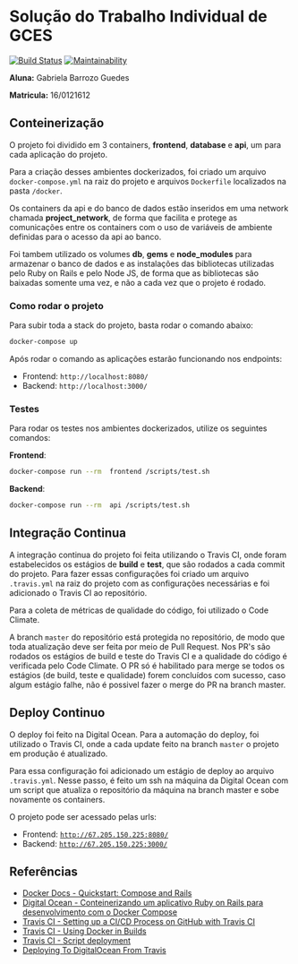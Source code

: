 # Solução do Trabalho Individual de GCES

[![Build Status](https://travis-ci.com/gabibguedes/Trabalho-Individual-2020-1.svg?branch=master)](https://travis-ci.com/gabibguedes/Trabalho-Individual-2020-1) [![Maintainability](https://api.codeclimate.com/v1/badges/6a3289d4132839bf2015/maintainability)](https://codeclimate.com/github/gabibguedes/Trabalho-Individual-2020-1/maintainability)

**Aluna:** Gabriela Barrozo Guedes

**Matricula:** 16/0121612

## Conteinerização

O projeto foi dividido em 3 containers, **frontend**, **database** e **api**, um para cada aplicação do projeto.

Para a criação desses ambientes dockerizados, foi criado um arquivo `docker-compose.yml` na raiz do projeto e arquivos `Dockerfile` localizados na pasta `/docker`.

Os containers da api e do banco de dados estão inseridos em uma network chamada **project_network**, de forma que facilita e protege as comunicações entre os containers com o uso de variáveis de ambiente definidas para o acesso da api ao banco.

Foi tambem utilizado os volumes **db**, **gems** e **node_modules** para armazenar o banco de dados e as instalações das bibliotecas utilizadas pelo Ruby on Rails e pelo Node JS, de forma que as bibliotecas são baixadas somente uma vez, e não a cada vez que o projeto é rodado.

### Como rodar o projeto

Para subir toda a stack do projeto, basta rodar o comando abaixo:

```sh
docker-compose up
```

Após rodar o comando as aplicações estarão funcionando nos endpoints:

- Frontend: `http://localhost:8080/`
- Backend: `http://localhost:3000/`

### Testes
Para rodar os testes nos ambientes dockerizados, utilize os seguintes comandos:

**Frontend**:

```sh
docker-compose run --rm  frontend /scripts/test.sh
```

**Backend**:

```sh
docker-compose run --rm  api /scripts/test.sh
```

## Integração Continua

A integração continua do projeto foi feita utilizando o Travis CI, onde foram estabelecidos os estágios de **build** e **test**, que são rodados a cada commit do projeto. Para fazer essas configurações foi criado um arquivo `.travis.yml` na raiz do projeto com as configurações necessárias e foi adicionado o Travis CI ao repositório.

Para a coleta de métricas de qualidade do código, foi utilizado o Code Climate.

A branch `master` do repositório está protegida no repositório, de modo que toda atualização deve ser feita por meio de Pull Request. Nos PR's são rodados os estágios de build e teste do Travis CI e a qualidade do código é verificada pelo Code Climate. O PR só é habilitado para merge se todos os estágios (de build, teste e qualidade) forem concluídos com sucesso, caso algum estágio falhe, não é possivel fazer o merge do PR na branch master.

## Deploy Continuo

O deploy foi feito na Digital Ocean. Para a automação do deploy, foi utilizado o Travis CI, onde a cada update feito na branch `master` o projeto em produção é atualizado. 

Para essa configuração foi adicionado um estágio de deploy ao arquivo `.travis.yml`. Nesse passo, é feito um ssh na máquina da Digital Ocean com um script que atualiza o repositório da máquina na branch master e sobe novamente os containers.

O projeto pode ser acessado pelas urls:

- Frontend: [`http://67.205.150.225:8080/`](http://67.205.150.225:8080/)
- Backend: [`http://67.205.150.225:3000/`](http://67.205.150.225:3000/)

## Referências

- [Docker Docs - Quickstart: Compose and Rails](https://docs.docker.com/compose/rails/)
- [Digital Ocean - Conteinerizando um aplicativo Ruby on Rails para desenvolvimento com o Docker Compose](https://www.digitalocean.com/community/tutorials/containerizing-a-ruby-on-rails-application-for-development-with-docker-compose-pt)
- [Travis CI - Setting up a CI/CD Process on GitHub with Travis CI](https://blog.travis-ci.com/2019-05-30-setting-up-a-ci-cd-process-on-github)
- [Travis CI - Using Docker in Builds](https://docs.travis-ci.com/user/docker/)
- [Travis CI - Script deployment](https://docs.travis-ci.com/user/deployment/script/)
- [Deploying To DigitalOcean From Travis](https://menubar.io/deploying-to-digitalocean-travis)
